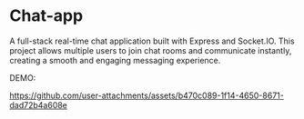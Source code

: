 # Chat-app
A full-stack real-time chat application built with Express and Socket.IO. This project allows multiple users to join chat rooms and communicate instantly, creating a smooth and engaging messaging experience.

DEMO:

https://github.com/user-attachments/assets/b470c089-1f14-4650-8671-dad72b4a608e
